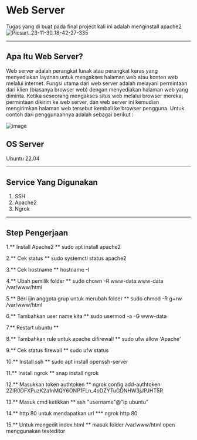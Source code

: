 #   Web Server #
Tugas yang di buat pada final project kali ini adalah menginstall apache2
![Picsart_23-11-30_18-42-27-335](https://kitaadmin.com/wp-content/uploads/2018/08/pengertian-apache2-dan-konfigurasi.png)

***

## Apa Itu Web Server? ##
Web server adalah perangkat lunak atau perangkat keras yang menyediakan layanan untuk mengakses halaman web atau konten web melalui internet. Fungsi utama dari web server adalah melayani permintaan dari klien (biasanya browser web) dengan menyediakan halaman web yang diminta. Ketika seseorang mengakses situs web melalui browser mereka, permintaan dikirim ke web server, dan web server ini kemudian mengirimkan halaman web tersebut kembali ke browser pengguna. Untuk contoh dari penggunaannya adalah sebagai berikut :

![image](https://github.com/alvingg666/FP/assets/148695999/d5a862af-9476-4a12-9e43-39a75f67b225)


## OS Server ##
Ubuntu 22.04
***


## Service Yang Digunakan ##
1. SSH 
2. Apache2
3. Ngrok
***
## Step Pengerjaan #
1.** Install Apache2 **
sudo apt install apache2

2.** Cek status **
sudo systemctl status apache2

3.** Cek hostname **
hostname -I

4.**  Ubah pemilik folder **
sudo chown -R www-data:www-data /var/www/html

5.** Beri ijin anggota grup untuk merubah folder **
sudo chmod -R g+rw /var/www/html

6.** Tambahkan user name kita **
sudo usermod -a -G www-data

7.** Restart ubuntu **

8.** Tambahkan rule untuk apache difirewall **
sudo ufw allow 'Apache'

9.** Cek status firewall **
sudo ufw status

10.** Install ssh **
sudo apt install openssh-server

11.** Install ngrok **
snap install ngrok

12.** Masukkan token authtoken **
ngrok config add-authtoken 2ZlR0DFXPuzK2a1nMQY6ONP1FLn_4oDZYTuGDNHW3jJPJHT5R

13.** Masuk cmd ketikkan **
ssh "username"@"ip ubuntu"

14.** http 80 untuk mendapatkan url ***
ngrok http 80

15.** Untuk mengedit index.html **
masuk folder /var/www/html open menggunakan texteditor 



